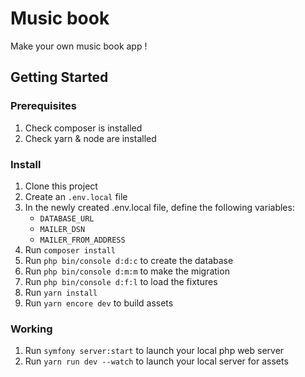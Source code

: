# Music book
Make your own music book app !

## Getting Started

### Prerequisites

1. Check composer is installed
2. Check yarn & node are installed

### Install

1. Clone this project
2. Create an `.env.local` file
3. In the newly created .env.local file, define the following variables:
    * `DATABASE_URL`
    * `MAILER_DSN`
    * `MAILER_FROM_ADDRESS`
4. Run `composer install`
5. Run `php bin/console d:d:c` to create the database
6. Run `php bin/console d:m:m` to make the migration
7. Run `php bin/console d:f:l` to load the fixtures
8. Run `yarn install`
9. Run `yarn encore dev` to build assets

### Working

1. Run `symfony server:start` to launch your local php web server
2. Run `yarn run dev --watch` to launch your local server for assets

